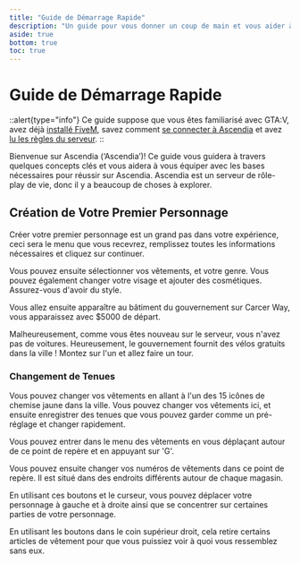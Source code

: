 ```yaml
---
title: "Guide de Démarrage Rapide"
description: "Un guide pour vous donner un coup de main et vous aider à traverser votre premier jour sur Ascendia."
aside: true
bottom: true
toc: true
---
```


# Guide de Démarrage Rapide
 
::alert{type="info"}
Ce guide suppose que vous êtes familiarisé avec GTA:V, avez déjà [installé FiveM](/docs/guide-de-demarrage/installation), savez comment [se connecter à Ascendia](/docs/guide-de-demarrage/comment-se-connecter) et avez [lu les règles du serveur](/docs/rules/rules-overview).
::

Bienvenue sur Ascendia (‘Ascendia’)! Ce guide vous guidera à travers quelques concepts clés et vous aidera à vous équiper avec les bases nécessaires pour réussir sur Ascendia. Ascendia est un serveur de rôle-play de vie, donc il y a beaucoup de choses à explorer.

## Création de Votre Premier Personnage

Créer votre premier personnage est un grand pas dans votre expérience, ceci sera le menu que vous recevrez, remplissez toutes les informations nécessaires et cliquez sur continuer.

Vous pouvez ensuite sélectionner vos vêtements, et votre genre. Vous pouvez également changer votre visage et ajouter des cosmétiques. Assurez-vous d'avoir du style.

Vous allez ensuite apparaître au bâtiment du gouvernement sur Carcer Way, vous apparaissez avec $5000 de départ. 

Malheureusement, comme vous êtes nouveau sur le serveur, vous n'avez pas de voitures. Heureusement, le gouvernement fournit des vélos gratuits dans la ville ! Montez sur l'un et allez faire un tour.

### Changement de Tenues

Vous pouvez changer vos vêtements en allant à l'un des 15 icônes de chemise jaune dans la ville. Vous pouvez changer vos vêtements ici, et ensuite enregistrer des tenues que vous pouvez garder comme un pré-réglage et changer rapidement.

Vous pouvez entrer dans le menu des vêtements en vous déplaçant autour de ce point de repère et en appuyant sur 'G'.

Vous pouvez ensuite changer vos numéros de vêtements dans ce point de repère. Il est situé dans des endroits différents autour de chaque magasin.

En utilisant ces boutons et le curseur, vous pouvez déplacer votre personnage à gauche et à droite ainsi que se concentrer sur certaines parties de votre personnage. 

En utilisant les boutons dans le coin supérieur droit, cela retire certains articles de vêtement pour que vous puissiez voir à quoi vous ressemblez sans eux.